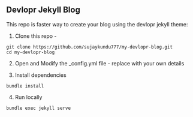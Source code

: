 ## Devlopr Jekyll Blog 

This repo is faster way to create your blog using the devlopr jekyll theme: 

1. Clone this repo - 

```
git clone https://github.com/sujaykundu777/my-devlopr-blog.git
cd my-devlopr-blog
```

2. Open and Modify the _config.yml file - replace with your own details 

3. Install dependencies

`bundle install`

4. Run locally 

`bundle exec jekyll serve`

